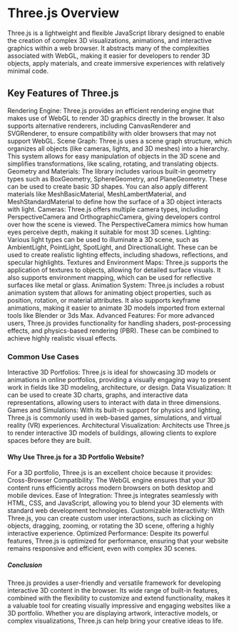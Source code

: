 # Three.js Overview
Three.js is a lightweight and flexible JavaScript library designed to enable the creation of complex 3D visualizations, animations, and interactive graphics within a web browser. It abstracts many of the complexities associated with WebGL, making it easier for developers to render 3D objects, apply materials, and create immersive experiences with relatively minimal code.

## Key Features of Three.js
Rendering Engine: Three.js provides an efficient rendering engine that makes use of WebGL to render 3D graphics directly in the browser. It also supports alternative renderers, including CanvasRenderer and SVGRenderer, to ensure compatibility with older browsers that may not support WebGL.
Scene Graph: Three.js uses a scene graph structure, which organizes all objects (like cameras, lights, and 3D meshes) into a hierarchy. This system allows for easy manipulation of objects in the 3D scene and simplifies transformations, like scaling, rotating, and translating objects.
Geometry and Materials: The library includes various built-in geometry types such as BoxGeometry, SphereGeometry, and PlaneGeometry. These can be used to create basic 3D shapes. You can also apply different materials like MeshBasicMaterial, MeshLambertMaterial, and MeshStandardMaterial to define how the surface of a 3D object interacts with light.
Cameras: Three.js offers multiple camera types, including PerspectiveCamera and OrthographicCamera, giving developers control over how the scene is viewed. The PerspectiveCamera mimics how human eyes perceive depth, making it suitable for most 3D scenes.
Lighting: Various light types can be used to illuminate a 3D scene, such as AmbientLight, PointLight, SpotLight, and DirectionalLight. These can be used to create realistic lighting effects, including shadows, reflections, and specular highlights.
Textures and Environment Maps: Three.js supports the application of textures to objects, allowing for detailed surface visuals. It also supports environment mapping, which can be used for reflective surfaces like metal or glass.
Animation System: Three.js includes a robust animation system that allows for animating object properties, such as position, rotation, or material attributes. It also supports keyframe animations, making it easier to animate 3D models imported from external tools like Blender or 3ds Max.
Advanced Features: For more advanced users, Three.js provides functionality for handling shaders, post-processing effects, and physics-based rendering (PBR). These can be combined to achieve highly realistic visual effects.

### Common Use Cases
Interactive 3D Portfolios: Three.js is ideal for showcasing 3D models or animations in online portfolios, providing a visually engaging way to present work in fields like 3D modeling, architecture, or design.
Data Visualization: It can be used to create 3D charts, graphs, and interactive data representations, allowing users to interact with data in three dimensions.
Games and Simulations: With its built-in support for physics and lighting, Three.js is commonly used in web-based games, simulations, and virtual reality (VR) experiences.
Architectural Visualization: Architects use Three.js to render interactive 3D models of buildings, allowing clients to explore spaces before they are built.

#### Why Use Three.js for a 3D Portfolio Website?
For a 3D portfolio, Three.js is an excellent choice because it provides:
Cross-Browser Compatibility: The WebGL engine ensures that your 3D content runs efficiently across modern browsers on both desktop and mobile devices.
Ease of Integration: Three.js integrates seamlessly with HTML, CSS, and JavaScript, allowing you to blend your 3D elements with standard web development technologies.
Customizable Interactivity: With Three.js, you can create custom user interactions, such as clicking on objects, dragging, zooming, or rotating the 3D scene, offering a highly interactive experience.
Optimized Performance: Despite its powerful features, Three.js is optimized for performance, ensuring that your website remains responsive and efficient, even with complex 3D scenes.

##### Conclusion
Three.js provides a user-friendly and versatile framework for developing interactive 3D content in the browser. Its wide range of built-in features, combined with the flexibility to customize and extend functionality, makes it a valuable tool for creating visually impressive and engaging websites like a 3D portfolio. Whether you are displaying artwork, interactive models, or complex visualizations, Three.js can help bring your creative ideas to life.
